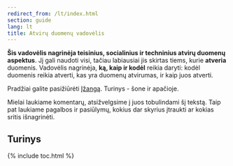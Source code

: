 ```yaml
---
redirect_from: /lt/index.html
section: guide
lang: lt
title: Atvirų duomenų vadovėlis
---
```


**Šis vadovėlis nagrinėja teisinius, socialinius ir techninius atvirų duomenų aspektus**. Jį gali naudoti visi, tačiau labiausiai jis skirtas tiems, kurie **atveria** duomenis. Vadovėlis nagrinėja, **ką, kaip ir kodėl** reikia daryti: kodėl duomenis reikia atverti, kas yra duomenų atvirumas, ir kaip juos atverti.

Pradžiai galite pasižiūrėti [Įžangą](introduction/). Turinys - šone ir apačioje.

Mielai laukiame komentarų, atsižvelgsime į juos tobulindami šį tekstą. Taip pat laukiame pagalbos ir pasiūlymų, kokius dar skyrius įtraukti ar kokias sritis išnagrinėti.

## Turinys

{% include toc.html %}
